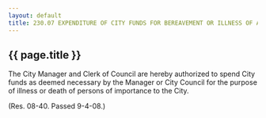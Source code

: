 ---
layout: default 
title: 230.07 EXPENDITURE OF CITY FUNDS FOR BEREAVEMENT OR ILLNESS OF A PERSON OF IMPORTANCE.---

{{ page.title }}
----------------

The City Manager and Clerk of Council are hereby authorized to spend
City funds as deemed necessary by the Manager or City Council for the
purpose of illness or death of persons of importance to the City.

(Res. 08-40. Passed 9-4-08.)
